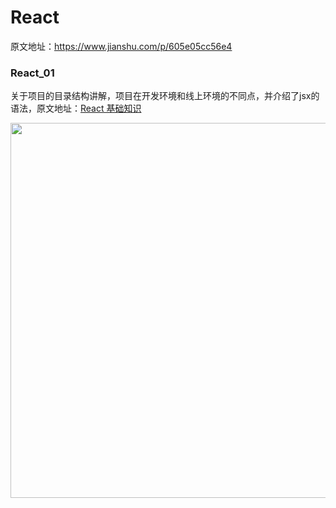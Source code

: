 # React


原文地址：https://www.jianshu.com/p/605e05cc56e4

### React_01

关于项目的目录结构讲解，项目在开发环境和线上环境的不同点，并介绍了jsx的语法，原文地址：[React 基础知识](https://www.jianshu.com/p/605e05cc56e4)

<img src="https://upload-images.jianshu.io/upload_images/1662958-3d541282c7c102a9.png?imageMogr2/auto-orient/strip%7CimageView2/2/w/700" width="600">
